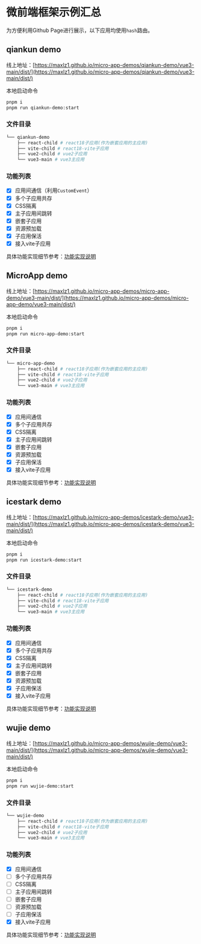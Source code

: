 # 微前端框架示例汇总

为方便利用Github Page进行展示，以下应用均使用`hash`路由。

## qiankun demo

线上地址：[https://maxlz1.github.io/micro-app-demos/qiankun-demo/vue3-main/dist/](https://maxlz1.github.io/micro-app-demos/qiankun-demo/vue3-main/dist/)

本地启动命令
```bash
pnpm i
pnpm run qiankun-demo:start
```

### 文件目录

```bash
└── qiankun-demo
    ├── react-child # react18子应用(作为嵌套应用的主应用)
    ├── vite-child # react18-vite子应用
    ├── vue2-child # vue2子应用
    └── vue3-main # vue3主应用
```

### 功能列表[](README.md)

- [x] 应用间通信（利用`CustomEvent`）
- [x] 多个子应用共存
- [x] CSS隔离
- [x] 主子应用间跳转
- [x] 嵌套子应用
- [x] 资源预加载
- [x] 子应用保活
- [x] 接入vite子应用

具体功能实现细节参考：[功能实现说明](https://github.com/MAXLZ1/micro-app-demos/tree/main/packages/qiankun-demo#功能实现说明)

## MicroApp demo

线上地址：[https://maxlz1.github.io/micro-app-demos/micro-app-demo/vue3-main/dist/](https://maxlz1.github.io/micro-app-demos/micro-app-demo/vue3-main/dist/)

本地启动命令
```bash
pnpm i
pnpm run micro-app-demo:start
```

### 文件目录

```bash
└── micro-app-demo
    ├── react-child # react18子应用(作为嵌套应用的主应用)
    ├── vite-child # react18-vite子应用
    ├── vue2-child # vue2子应用
    └── vue3-main # vue3主应用
```

### 功能列表

- [x] 应用间通信
- [x] 多个子应用共存
- [x] CSS隔离
- [x] 主子应用间跳转
- [x] 嵌套子应用
- [x] 资源预加载
- [x] 子应用保活
- [x] 接入vite子应用

具体功能实现细节参考：[功能实现说明](https://github.com/MAXLZ1/micro-app-demos/tree/main/packages/micro-app-demo#功能实现说明)

## icestark demo

线上地址：[https://maxlz1.github.io/micro-app-demos/icestark-demo/vue3-main/dist/](https://maxlz1.github.io/micro-app-demos/icestark-demo/vue3-main/dist/)

本地启动命令
```bash
pnpm i
pnpm run icestark-demo:start
```

### 文件目录

```bash
└── icestark-demo
    ├── react-child # react18子应用(作为嵌套应用的主应用)
    ├── vite-child # react18-vite子应用
    ├── vue2-child # vue2子应用
    └── vue3-main # vue3主应用
```

### 功能列表

- [x] 应用间通信
- [x] 多个子应用共存
- [x] CSS隔离
- [x] 主子应用间跳转
- [x] 嵌套子应用
- [x] 资源预加载
- [x] 子应用保活
- [x] 接入vite子应用

具体功能实现细节参考：[功能实现说明](https://github.com/MAXLZ1/micro-app-demos/tree/main/packages/icestark-demo#功能实现说明)

## wujie demo

线上地址：[https://maxlz1.github.io/micro-app-demos/wujie-demo/vue3-main/dist/](https://maxlz1.github.io/micro-app-demos/wujie-demo/vue3-main/dist/)

本地启动命令
```bash
pnpm i
pnpm run wujie-demo:start
```

### 文件目录

```bash
└── wujie-demo
    ├── react-child # react18子应用(作为嵌套应用的主应用)
    ├── vite-child # react18-vite子应用
    ├── vue2-child # vue2子应用
    └── vue3-main # vue3主应用
```

### 功能列表

- [x] 应用间通信
- [ ] 多个子应用共存
- [ ] CSS隔离
- [ ] 主子应用间跳转
- [ ] 嵌套子应用
- [ ] 资源预加载
- [ ] 子应用保活
- [x] 接入vite子应用

具体功能实现细节参考：[功能实现说明](https://github.com/MAXLZ1/micro-app-demos/tree/main/packages/wujie-demo#功能实现说明)